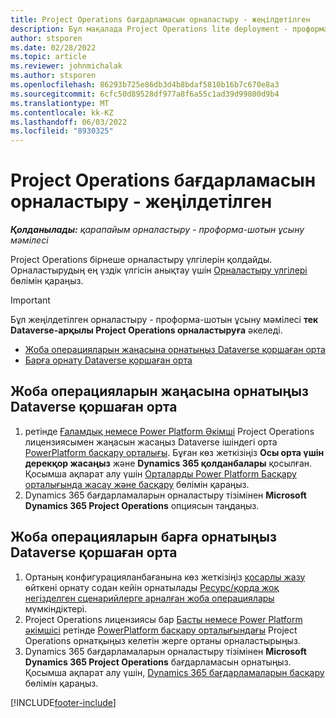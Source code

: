 ```yaml
---
title: Project Operations бағдарламасын орналастыру - жеңілдетілген
description: Бұл мақалада Project Operations lite deployment - проформалық шот-фактураға келісімді орнату жолы туралы ақпарат берілген.
author: stsporen
ms.date: 02/28/2022
ms.topic: article
ms.reviewer: johnmichalak
ms.author: stsporen
ms.openlocfilehash: 86293b725e86db3d4b8bdaf5810b16b7c670e8a3
ms.sourcegitcommit: 6cfc50d89528df977a8f6a55c1ad39d99800d9b4
ms.translationtype: MT
ms.contentlocale: kk-KZ
ms.lasthandoff: 06/03/2022
ms.locfileid: "8930325"
---
```

# <a name="deploy-project-operations---lite"></a>Project Operations бағдарламасын орналастыру - жеңілдетілген

_**Қолданылады:** қарапайым орналастыру - проформа-шотын ұсыну мәмілесі_



Project Operations бірнеше орналастыру үлгілерін қолдайды. Орналастырудың ең үздік үлгісін анықтау үшін [Орналастыру үлгілері](determine-deployment-type.md) бөлімін қараңыз.


> [!IMPORTANT]
> Бұл жеңілдетілген орналастыру - проформа-шотын ұсыну мәмілесі **тек Dataverse-арқылы Project Operations орналастыруға** әкеледі.

- [Жоба операцияларын жаңасына орнатыңыз Dataverse қоршаған орта](#new)
- [Барға орнату Dataverse қоршаған орта](#existing)



## <a name="install-project-operations-to-a-new-dataverse-environment"></a><a name="new"></a> Жоба операцияларын жаңасына орнатыңыз Dataverse қоршаған орта

1. ретінде [Ғаламдық немесе Power Platform Әкімші](/power-platform/admin/global-service-administrators-can-administer-without-license) Project Operations лицензиясымен жаңасын жасаңыз Dataverse ішіндегі орта [PowerPlatform басқару орталығы](https://admin.powerplatform.com). Бұған көз жеткізіңіз **Осы орта үшін дерекқор жасаңыз** және **Dynamics 365 қолданбалары** қосылған. Қосымша ақпарат алу үшін [Орталарды Power Platform Басқару орталығында жасау және басқару](/power-platform/admin/create-environment#create-an-environment-in-the-power-platform-admin-center) бөлімін қараңыз.
2. Dynamics 365 бағдарламаларын орналастыру тізімінен **Microsoft Dynamics 365 Project Operations** опциясын таңдаңыз.


## <a name="install-project-operations-to-an-existing-dataverse-environment"></a><a name="existing"></a> Жоба операцияларын барға орнатыңыз Dataverse қоршаған орта
1. Ортаның конфигурацияланбағанына көз жеткізіңіз [қосарлы жазу](/dynamics365/fin-ops-core/dev-itpro/data-entities/dual-write/dual-write-overview) өйткені орнату содан кейін орнатылады [Ресурс/қорда жоқ негізделген сценарийлерге арналған жоба операциялары](project-operations-integrated-deployment-overview.md) мүмкіндіктері.
2. Project Operations лицензиясы бар [Басты немесе Power Platform әкімшісі](/power-platform/admin/global-service-administrators-can-administer-without-license) ретінде [PowerPlatform басқару орталығындағы](https://admin.powerplatform.com) Project Operations орнатқыңыз келетін жерге ортаны орналастырыңыз.
3. Dynamics 365 бағдарламаларын орналастыру тізімінен **Microsoft Dynamics 365 Project Operations** бағдарламасын орнатыңыз. Қосымша ақпарат алу үшін, [Dynamics 365 бағдарламаларын басқару](/power-platform/admin/manage-apps) бөлімін қараңыз.




[!INCLUDE[footer-include](../includes/footer-banner.md)]
